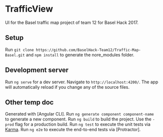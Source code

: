 # TrafficView

UI for the Basel traffic map project of team 12 for Basel Hack 2017.

## Setup 

Run `git clone https://github.com/BaselHack-Team12/Traffic-Map-Basel.git` and `npm install` to generate the nore_modules folder.

## Development server

Run `ng serve` for a dev server. Navigate to `http://localhost:4200/`. The app will automatically reload if you change any of the source files.

## Other temp doc

Generated with [Angular CLI].
Run `ng generate component component-name` to generate a new component. 
Run `ng build` to build the project. Use the `-prod` flag for a production build.
Run `ng test` to execute the unit tests via [Karma](https://karma-runner.github.io).
Run `ng e2e` to execute the end-to-end tests via [Protractor].